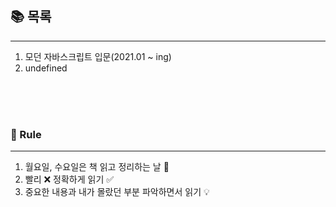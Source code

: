 ## 📚 목록

---

1. 모던 자바스크립트 입문(2021.01 ~ ing)
2. undefined

<br />
<br /> 
<br />

### 📌 Rule

---

1. 월요일, 수요일은 책 읽고 정리하는 날 🔖
2. 빨리 ❌ 정확하게 읽기 ✅
3. 중요한 내용과 내가 몰랐던 부분 파악하면서 읽기 💡

